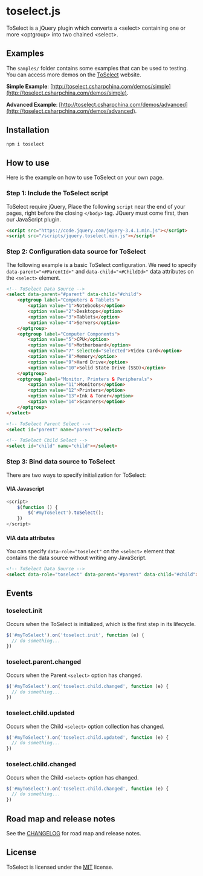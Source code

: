 # toselect.js
ToSelect is a jQuery plugin which converts a &#60;select&#62; containing one or more &#60;optgroup&#62; into two chained &#60;select&#62;. 

## Examples
The `samples/` folder contains some examples that can be used to testing. You can access more demos on the [ToSelect](http://toselect.csharpchina.com) website.

**Simple Example**: 
[http://toselect.csharpchina.com/demos/simple](http://toselect.csharpchina.com/demos/simple). 

**Advanced Example**: 
[http://toselect.csharpchina.com/demos/advanced](http://toselect.csharpchina.com/demos/advanced). 

## Installation
```HTML
npm i toselect
```

## How to use
Here is the example on how to use ToSelect on your own page.
### Step 1: Include the ToSelect script
ToSelect require jQuery, Place the following `script` near the end of your pages, right before the closing `</body>` tag. JQuery must come first, then our JavaScript plugin.
```HTML
<script src="https://code.jquery.com/jquery-3.4.1.min.js"></script>
<script src="/scripts/jquery.toselect.min.js"></script>
```
### Step 2: Configuration data source for ToSelect
The following example is a basic ToSelect configuration. We need to specify `data-parent="<#ParentId>"` and `data-child="<#ChildId>"` data attributes on the `<select>` element.
```HTML
<!-- ToSelect Data Source -->
<select data-parent="#parent" data-child="#child">
    <optgroup label="Computers & Tablets">
        <option value="1">Notebooks</option>
        <option value="2">Desktops</option>
        <option value="3">Tablets</option>
        <option value="4">Servers</option>
    </optgroup>
    <optgroup label="Computer Components">
        <option value="5">CPU</option>
        <option value="6">Motherboard</option>
        <option value="7" selected="selected">Video Card</option>
        <option value="8">Memory</option>
        <option value="9">Hard Drive</option>
        <option value="10">Solid State Drive (SSD)</option>
    </optgroup>
    <optgroup label="Monitor, Printers & Peripherals">
        <option value="11">Monitors</option>
        <option value="12">Printers</option>
        <option value="13">Ink & Toner</option>
        <option value="14">Scanners</option>
    </optgroup>
</select>

<!-- ToSelect Parent Select -->
<select id="parent" name="parent"></select>

<!-- ToSelect Child Select -->
<select id="child" name="child"></select>
```
### Step 3: Bind data source to ToSelect
There are two ways to specify initialization for ToSelect:
#### VIA Javascript
```JavaScript
<script>
    $(function () {
        $('#myToSelect').toSelect();
    })
</script>
```
#### VIA data attributes
You can specify `data-role="toselect"` on the `<select>` element that contains the data source without writing any JavaScript.
```HTML
<!-- ToSelect Data Source -->
<select data-role="toselect" data-parent="#parent" data-child="#child">...</select>
```

## Events
### toselect.init
Occurs when the ToSelect is initialized, which is the first step in its lifecycle.
```JavaScript
$('#myToSelect').on('toselect.init', function (e) {
  // do something...
})
```
### toselect.parent.changed
Occurs when the Parent `<select>` option has changed.
```JavaScript
$('#myToSelect').on('toselect.child.changed', function (e) {
  // do something...
})
```
### toselect.child.updated
Occurs when the Child `<select>` option collection has changed.
```JavaScript
$('#myToSelect').on('toselect.child.updated', function (e) {
  // do something...
})
```
### toselect.child.changed
Occurs when the Child `<select>` option has changed.
```JavaScript
$('#myToSelect').on('toselect.child.changed', function (e) {
  // do something...
})
```

## Road map and release notes
See the [CHANGELOG](CHANGELOG.md) for road map and release notes.

## License
ToSelect is licensed under the [MIT](LICENSE) license.
